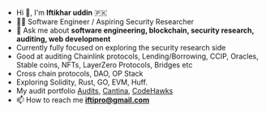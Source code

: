 - Hi 👋, I'm **Iftikhar uddin** 🇵🇰
- 🐱‍💻 Software Engineer / Aspiring Security Researcher
- 💬 Ask me about **software engineering, blockchain, security research, auditing, web development**
- Currently fully focused on exploring the security research side 
- Good at auditing Chainlink protocols, Lending/Borrowing, CCIP, Oracles, Stable coins, NFTs, LayerZero Protocols, Bridges etc
- Cross chain protocols, DAO, OP Stack
- Exploring Solidity, Rust, GO, EVM, Huff.
- My audit portfolio [Audits](https://github.com/iftikharuddin/audit-reports), [Cantina](https://cantina.xyz/u/0xTheBlackPanther), [CodeHawks](https://www.codehawks.com/profile/clnca1ftl0000lf08bfytq099)
- 📫 How to reach me **iftipro@gmail.com**




